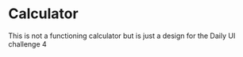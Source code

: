 # Calculator

This is not a functioning calculator but is just a design for the Daily UI challenge 4
